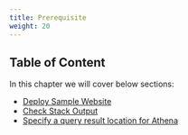 ```yaml
---
title: Prerequisite 
weight: 20
---
```


## Table of Content
In this chapter we will cover below sections:


- [Deploy Sample Website](./sample-website/readme)
- [Check Stack Output](./sample-check/readme)
- [Specify a query result location for Athena](./setup-athena/readme)

